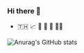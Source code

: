 ### Hi there 👋
- 🇹🇭 📈 🍵 🍛 🍣 👨‍💻

![Anurag's GitHub stats](https://github-readme-stats.vercel.app/api?username=hassadee&count_private=true&show_icons=true&theme=dark)

<!--
**hassadee/hassadee** is a ✨ _special_ ✨ repository because its `README.md` (this file) appears on your GitHub profile.

Here are some ideas to get you started:

- 🔭 I’m currently working on ...
- 🌱 I’m currently learning ...
- 👯 I’m looking to collaborate on ...
- 🤔 I’m looking for help with ...
- 💬 Ask me about ...
- 📫 How to reach me: ...
- 😄 Pronouns: ...
- ⚡ Fun fact: ...
-->
